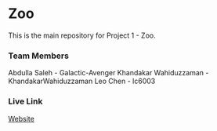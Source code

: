 # Zoo
This is the main repository for Project 1 - Zoo.

### Team Members 
  Abdulla Saleh - Galactic-Avenger
  Khandakar Wahiduzzaman - KhandakarWahiduzzaman
  Leo Chen - lc6003

### Live Link 
[Website](https://galactic-avenger.github.io)
